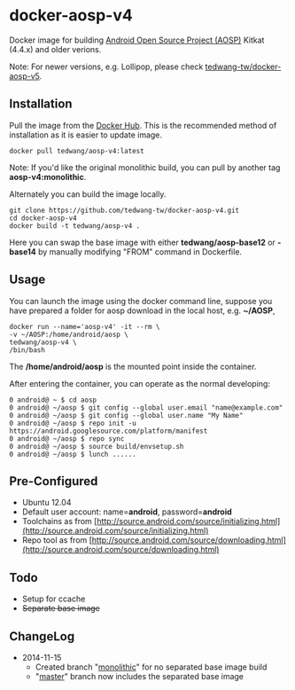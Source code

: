 docker-aosp-v4
==============

Docker image for building [Android Open Source Project (AOSP)](https://android.googlesource.com/ "Android Open Source Project (AOSP)") Kitkat (4.4.x) and older verions.

Note: For newer versions, e.g. Lollipop, please check [tedwang-tw/docker-aosp-v5](https://github.com/tedwang-tw/docker-aosp-v5 "tedwang-tw/docker-aosp-v5").

## Installation ##
Pull the image from the [Docker Hub](https://registry.hub.docker.com/u/tedwang/aosp-v4/ "Docker Hub"). This is the recommended method of installation as it is easier to update image.

    docker pull tedwang/aosp-v4:latest

Note: If you'd like the original monolithic build, you can pull by another tag **aosp-v4:monolithic**.

Alternately you can build the image locally.

    git clone https://github.com/tedwang-tw/docker-aosp-v4.git
    cd docker-aosp-v4
    docker build -t tedwang/aosp-v4 .

Here you can swap the base image with either **tedwang/aosp-base12** or **-base14** by manually modifying "FROM" command in Dockerfile.

## Usage ##
You can launch the image using the docker command line, suppose you have prepared a folder for aosp download in the local host, e.g. **~/AOSP**,

    docker run --name='aosp-v4' -it --rm \
    -v ~/AOSP:/home/android/aosp \
    tedwang/aosp-v4 \
    /bin/bash

The **/home/android/aosp** is the mounted point inside the container.

After entering the container, you can operate as the normal developing:

    0 android@ ~ $ cd aosp
    0 android@ ~/aosp $ git config --global user.email "name@example.com"
    0 android@ ~/aosp $ git config --global user.name "My Name"
    0 android@ ~/aosp $ repo init -u https://android.googlesource.com/platform/manifest
    0 android@ ~/aosp $ repo sync
    0 android@ ~/aosp $ source build/envsetup.sh
    0 android@ ~/aosp $ lunch ......

## Pre-Configured ##
- Ubuntu 12.04
- Default user account: name=**android**, password=**android**
- Toolchains as from [http://source.android.com/source/initializing.html](http://source.android.com/source/initializing.html)
- Repo tool as from [http://source.android.com/source/downloading.html](http://source.android.com/source/downloading.html)
 
 
## Todo ##

- Setup for ccache
- <s>Separate base image</s>

## ChangeLog ##
- 2014-11-15
	- Created branch "[monolithic](https://github.com/tedwang-tw/docker-aosp-v4/tree/monolithic "monolithic")" for no separated base image build
	- "[master](https://github.com/tedwang-tw/docker-aosp-v4/tree/master "master")" branch now includes the separated base image
